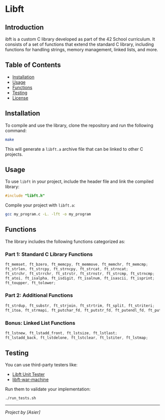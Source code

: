 # Libft

## Introduction

ibft is a custom C library developed as part of the 42 School curriculum. It consists of a set of functions that extend the standard C library, including functions for handling strings, memory management, linked lists, and more.

## Table of Contents

- [Installation](#installation)
- [Usage](#usage)
- [Functions](#functions)
- [Testing](#testing)
- [License](#license)

## Installation

To compile and use the library, clone the repository and run the following command:

```sh
make
```

This will generate a `libft.a` archive file that can be linked to other C projects.

## Usage

To use `libft` in your project, include the header file and link the compiled library:

```c
#include "libft.h"
```

Compile your project with `libft.a`:

```sh
gcc my_program.c -L. -lft -o my_program
```

## Functions

The library includes the following functions categorized as:

### Part 1: Standard C Library Functions

```c
ft_memset, ft_bzero, ft_memcpy, ft_memmove, ft_memchr, ft_memcmp;
ft_strlen, ft_strcpy, ft_strncpy, ft_strcat, ft_strncat;
ft_strchr, ft_strrchr, ft_strstr, ft_strnstr, ft_strcmp, ft_strncmp;
ft_atoi, ft_isalpha, ft_isdigit, ft_isalnum, ft_isascii, ft_isprint;
ft_toupper, ft_tolower;
```

### Part 2: Additional Functions

```c
ft_strdup, ft_substr, ft_strjoin, ft_strtrim, ft_split, ft_striteri;
ft_itoa, ft_strmapi, ft_putchar_fd, ft_putstr_fd, ft_putendl_fd, ft_putnbr_fd;
```

### Bonus: Linked List Functions

```c
ft_lstnew, ft_lstadd_front, ft_lstsize, ft_lstlast;
ft_lstadd_back, ft_lstdelone, ft_lstclear, ft_lstiter, ft_lstmap;
```

## Testing

You can use third-party testers like:

- [Libft Unit Tester](https://github.com/alelievr/libft-unit-test)
- [libft-war-machine](https://github.com/ska42/libft-war-machine)

Run them to validate your implementation:

```sh
./run_tests.sh
```

---

_Project by [Asier]_
